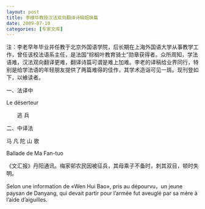 ```yaml
---
layout: post
title: 李棣华教授汉法双向翻译诗稿姐妹篇
date: 2009-07-10
categories: [专家文库]  
---
```


注：李老早年毕业并任教于北京外国语学院，后长期在上海外国语大学从事教学工作，曾任该校法语系主任，是法国“棕榈叶教育骑士”勋章获得者。众所周知，学法语难，汉法双向翻译更难，翻译诗篇可谓是难上加难。李老的译稿给业界同行，特别是给学法语的年轻朋友提供了两篇难得的佳作，其学术造诣可见一斑。现刊登如下，以飨读者。

一、法译中

Le déserteur

　　逃 兵



二、中译法

马 凡 陀 山 歌

Ballade de Ma Fan-tuo



《文汇报》丹阳通讯。梅家邨农民因被征兵，其母乘子不备时，刺其双目，顿时失明。

Selon une information de «Wen Hui Bao», pris au dépourvu，un jeune paysan de Danyang, qui devait partir pour l’armée fut aveuglé par sa mère à l’aide d’aiguilles.
